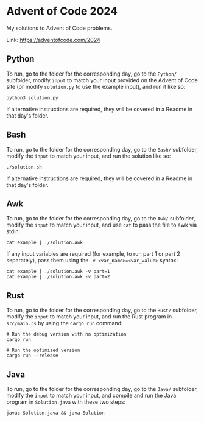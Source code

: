 # Advent of Code 2024

My solutions to Advent of Code problems.

Link: <https://adventofcode.com/2024>


## Python

To run, go to the folder for the corresponding day,
go to the `Python/` subfolder,
modify `input` to match your input provided on the
Advent of Code site (or modify `solution.py` to use
the example input), and run it like so:

```
python3 solution.py
```

If alternative instructions are required, they will be
covered in a Readme in that day's folder.


## Bash

To run, go to the folder for the corresponding day,
go to the `Bash/` subfolder,
modify the `input` to match your input, and run
the solution like so:

```
./solution.sh
```

If alternative instructions are required, they will be
covered in a Readme in that day's folder.

## Awk

To run, go to the folder for the corresponding day,
go to the `Awk/` subfolder,
modify the `input` to match your input, and use `cat`
to pass the file to awk via stdin:

```
cat example | ./solution.awk
```

If any input variables are required (for example, to
run part 1 or part 2 separately), pass them using the
`-v <var_name>=<var_value>` syntax:

```
cat example | ./solution.awk -v part=1
cat example | ./solution.awk -v part=2
```

## Rust

To run, go to the folder for the corresponding day,
go to the `Rust/` subfolder,
modify the `input` to match your input, and run the
Rust program in `src/main.rs` by using the `cargo run`
command:

```
# Run the debug version with no optimization
cargo run

# Run the optimized version
cargo run --release
```

## Java

To run, go to the folder for the corresponding day,
go to the `Java/` subfolder,
modify the `input` to match your input, and compile
and run the Java program in `Solution.java` with
these two steps:

```
javac Solution.java && java Solution
```
